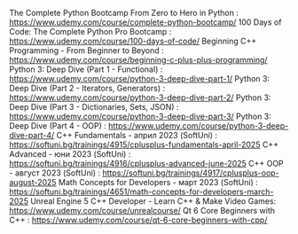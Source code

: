The Complete Python Bootcamp From Zero to Hero in Python    : https://www.udemy.com/course/complete-python-bootcamp/
100 Days of Code: The Complete Python Pro Bootcamp          : https://www.udemy.com/course/100-days-of-code/
Beginning C++ Programming - From Beginner to Beyond         : https://www.udemy.com/course/beginning-c-plus-plus-programming/
Python 3: Deep Dive (Part 1 - Functional)                   : https://www.udemy.com/course/python-3-deep-dive-part-1/
Python 3: Deep Dive (Part 2 - Iterators, Generators)        : https://www.udemy.com/course/python-3-deep-dive-part-2/
Python 3: Deep Dive (Part 3 - Dictionaries, Sets, JSON)     : https://www.udemy.com/course/python-3-deep-dive-part-3/
Python 3: Deep Dive (Part 4 - OOP)                          : https://www.udemy.com/course/python-3-deep-dive-part-4/
C++ Fundamentals - април 2023 (SoftUni)                     : https://softuni.bg/trainings/4915/cplusplus-fundamentals-april-2025
C++ Advanced - юни 2023 (SoftUni)                           : https://softuni.bg/trainings/4916/cplusplus-advanced-june-2025
C++ OOP - август 2023 (SoftUni)                             : https://softuni.bg/trainings/4917/cplusplus-oop-august-2025
Math Concepts for Developers - март 2023 (SoftUni)          : https://softuni.bg/trainings/4651/math-concepts-for-developers-march-2025
Unreal Engine 5 C++ Developer - Learn C++ & Make Video Games: https://www.udemy.com/course/unrealcourse/
Qt 6 Core Beginners with C++                                : https://www.udemy.com/course/qt-6-core-beginners-with-cpp/
